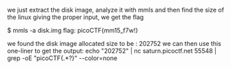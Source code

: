 we just extract the disk image, analyze it with mmls and then find the size of the linux
giving the proper input, we get the flag

$ mmls -a disk.img
flag: picoCTF{mm15_f7w!}

we found the disk image allocated size to be : 202752
we can then use this one-liner to get the output:
        echo "202752" | nc saturn.picoctf.net 55548 | grep -oE "picoCTF{.*?}" --color=none
